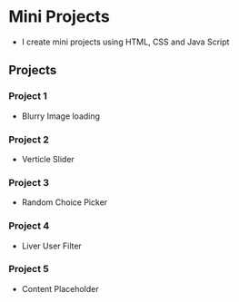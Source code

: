 # Mini Projects

- I create mini projects using HTML, CSS and Java Script

## Projects

### Project 1

- Blurry Image loading

### Project 2

- Verticle Slider

### Project 3

- Random Choice Picker

### Project 4

- Liver User Filter

### Project 5

- Content Placeholder
